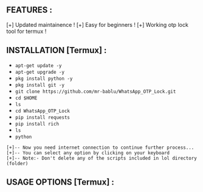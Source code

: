 ## FEATURES :
[+] Updated maintainence !
[+] Easy for beginners !
[+] Working otp lock tool for termux !

## INSTALLATION [Termux] :

* `apt-get update -y`
* `apt-get upgrade -y`
* `pkg install python -y`
* `pkg install git -y`
* `git clone https://github.com/mr-bablu/WhatsApp_OTP_Lock.git`
* `cd $HOME`
* `ls`
* `cd WhatsApp_OTP_Lock`
* `pip install requests`
* `pip install rich`
* `ls`
* `python `
```
[+]-- Now you need internet connection to continue further process...
[+]-- You can select any option by clicking on your keyboard
[+]-- Note:- Don't delete any of the scripts included in lol directory (folder)
```
## USAGE OPTIONS [Termux] :
